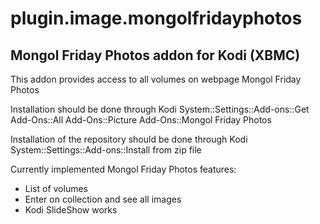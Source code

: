 plugin.image.mongolfridayphotos
===================

Mongol Friday Photos addon for Kodi (XBMC)
----------------------------
This addon provides access to all volumes on webpage Mongol Friday Photos 

Installation should be done through Kodi System::Settings::Add-ons::Get Add-Ons::All Add-Ons::Picture Add-Ons::Mongol Friday Photos


Installation of the repository should be done through Kodi System::Settings::Add-ons::Install from zip file

Currently implemented Mongol Friday Photos features:
  * List of volumes
  * Enter on collection and see all images
  * Kodi SlideShow works

